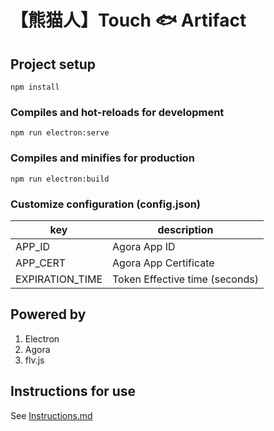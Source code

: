 # 【熊猫人】Touch 🐟 Artifact

## Project setup
```
npm install
```

### Compiles and hot-reloads for development
```
npm run electron:serve
```

### Compiles and minifies for production
```
npm run electron:build
```

### Customize configuration (config.json)
|key|description|
|-|-|
|APP_ID|Agora App ID|
|APP_CERT|Agora App Certificate|
|EXPIRATION_TIME|Token Effective time (seconds)|     
     
## Powered by
1. Electron
2. Agora
3. flv.js

## Instructions for use

See [Instructions.md](./Instructions.md)

